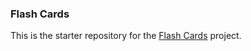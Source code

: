 ###  Flash Cards

This is the starter repository for the [Flash Cards](http://backend.turing.io/module1/projects/flashcards) project.
